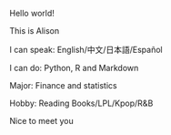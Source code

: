Hello world!

This is Alison

I can speak: English/中文/日本語/Español

I can do: Python, R and Markdown

Major: Finance and statistics

Hobby: Reading Books/LPL/Kpop/R&B

Nice to meet you
